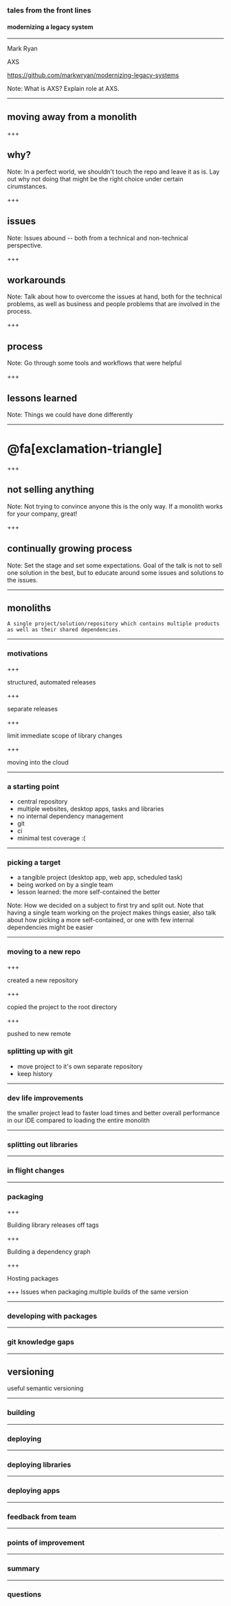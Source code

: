 ### tales from the front lines
#### modernizing a legacy system


---

Mark Ryan

AXS

https://github.com/markwryan/modernizing-legacy-systems

Note:
What is AXS? Explain role at AXS.

---
## moving away from a monolith

+++

## why?

Note:
In a perfect world, we shouldn't touch the repo and leave it as is. Lay out why not doing that might be the right choice under certain cirumstances.

+++

## issues

Note:
Issues abound -- both from a technical and non-technical perspective.

+++

## workarounds

Note:
Talk about how to overcome the issues at hand, both for the technical problems, as well as business and people problems that are involved in the process.

+++

## process

Note:
Go through some tools and workflows that were helpful

+++

## lessons learned

Note:
Things we could have done differently

---
# @fa[exclamation-triangle]

+++

## not selling anything

Note:
Not trying to convince anyone this is the only way. If a monolith works for your company, great!

+++

## continually growing process

Note:
Set the stage and set some expectations. Goal of the talk is not to sell one solution in the best, but to educate around some issues and solutions to the issues.

---
## monoliths

```
A single project/solution/repository which contains multiple products as well as their shared dependencies.
```

---
### motivations

+++

structured, automated releases

+++

separate releases

+++

limit immediate scope of library changes

+++

moving into the cloud

---

### a starting point

* central repository
* multiple websites, desktop apps, tasks and libraries
* no internal dependency management
* git
* ci
* minimal test coverage :(

---

### picking a target

* a tangible project (desktop app, web app, scheduled task)
* being worked on by a single team
* lesson learned: the more self-contained the better

Note:
How we decided on a subject to first try and split out. Note that having a single team working on the project makes things easier, also talk about how picking a more self-contained, or one with few internal dependencies might be easier

---

### moving to a new repo
+++

created a new repository

+++

copied the project to the root directory

+++

pushed to new remote

### splitting up with git
* move project to it's own separate repository
* keep history

---
### dev life improvements

the smaller project lead to faster load times and better overall performance in our IDE compared to loading the entire monolith

---
### splitting out libraries

---
### in flight changes

---
### packaging

+++

Building library releases off tags

+++

Building a dependency graph

+++

Hosting packages

+++
Issues when packaging 
multiple builds of the same version


---
### developing with packages

---
### git knowledge gaps

---
## versioning

useful semantic versioning


---

### building


---

### deploying

---
### deploying libraries

---
### deploying apps

---
### feedback from team

---
### points of improvement


---
### summary

---
### questions



